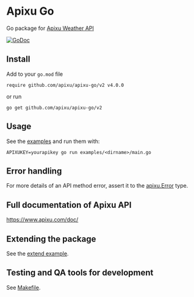 # Apixu Go

Go package for [Apixu Weather API](https://www.apixu.com/api.aspx)

[![GoDoc](https://godoc.org/github.com/apixu/apixu-go?status.svg)](https://godoc.org/github.com/apixu/apixu-go)

## Install

Add to your `go.mod` file
```
require github.com/apixu/apixu-go/v2 v4.0.0
```
or run
```
go get github.com/apixu/apixu-go/v2
```

## Usage

See the [examples](./examples) and run them with:
```
APIXUKEY=yourapikey go run examples/<dirname>/main.go
```

## Error handling

For more details of an API method error, assert it to the [apixu.Error](./error.go) type.

## Full documentation of Apixu API

https://www.apixu.com/doc/

## Extending the package

See the [extend example](./examples/extend/main.go).

## Testing and QA tools for development

See [Makefile](./Makefile).

